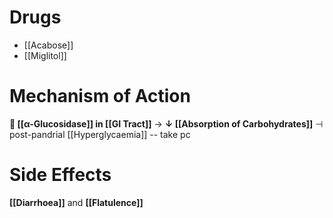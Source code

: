 # Drugs
- [[Acabose]]
- [[Miglitol]]

# Mechanism of Action
** [[α-Glucosidase]] in [[GI Tract]]** → **↓ [[Absorption of Carbohydrates]]** ⊣ post-pandrial [[Hyperglycaemia]] -- take pc

# Side Effects
**[[Diarrhoea]]** and **[[Flatulence]]**